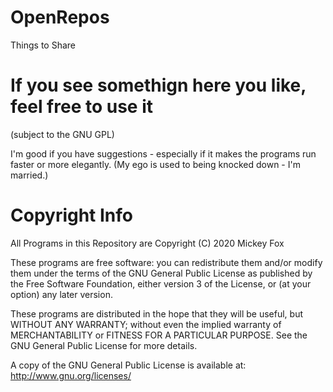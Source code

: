 # OpenRepos
Things to Share

# If you see somethign here you like, feel free to use it
(subject to the GNU GPL)

I'm good if you have suggestions - especially if it makes the programs run faster or more elegantly.
(My ego is used to being knocked down - I'm married.)
 
 
 
 
  
   
    
    
# Copyright Info
All Programs in this Repository are Copyright (C) 2020 Mickey Fox

These programs are free software: you can redistribute them and/or modify them under the terms of the GNU General Public License as published by the Free Software Foundation, either version 3 of the License, or (at your option) any later version.

These programs are distributed in the hope that they will be useful, but WITHOUT ANY WARRANTY; without even the implied warranty of MERCHANTABILITY or FITNESS FOR A PARTICULAR PURPOSE. See the GNU General Public License for more details.

A copy of the GNU General Public License is available at: <http://www.gnu.org/licenses/>
